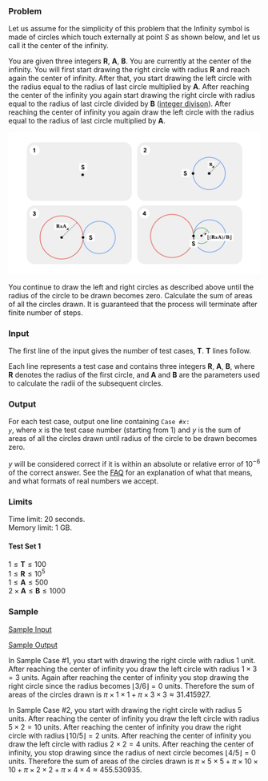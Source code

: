 ### Problem

Let us assume for the simplicity of this problem that the Infinity symbol is
made of circles which touch externally at point $S$ as shown below, and let us
call it the center of the infinity.

You are given three integers $\mathbf{R}$, $\mathbf{A}$, $\mathbf{B}$. You are
currently at the center of the infinity. You will first start drawing the right
circle with radius $\mathbf{R}$ and reach again the center of infinity. After
that, you start drawing the left circle with the radius equal to the radius of
last circle multiplied by $\mathbf{A}$. After reaching the center of the
infinity you again start drawing the right circle with radius equal to the
radius of last circle divided by $\mathbf{B}$
([integer divison](https://mathworld.wolfram.com/IntegerDivision.html)). After
reaching the center of infinity you again draw the left circle with the radius
equal to the radius of last circle multiplied by $\mathbf{A}$.

![Steps to create the infinity symbol with three circles.](InfinityAreaImage.png)

You continue to draw the left and right circles as described above until the
radius of the circle to be drawn becomes zero. Calculate the sum of areas of
all the circles drawn. It is guaranteed that the process will terminate after
finite number of steps.

### Input

The first line of the input gives the number of test cases, $\mathbf{T}$.
$\mathbf{T}$ lines follow.

Each line represents a test case and contains three integers $\mathbf{R}$,
$\mathbf{A}$, $\mathbf{B}$, where $\mathbf{R}$ denotes the radius of the first
circle, and $\mathbf{A}$ and $\mathbf{B}$ are the parameters used to calculate
the radii of the subsequent circles.

### Output

For each test case, output one line containing
<code>Case #<i>x</i>: <i>y</i></code>, where $x$ is the test case number
(starting from 1) and $y$ is the sum of areas of all the circles drawn until
radius of the circle to be drawn becomes zero.

$y$ will be considered correct if it is within an absolute or relative error of
$10^{-6}$ of the correct answer. See the
[FAQ](https://codingcompetitions.withgoogle.com/kickstart/faq#how-does-kick-start-handle-real-numbers)
for an explanation of what that means, and what formats of real numbers we
accept.

### Limits

Time limit: 20 seconds.  
Memory limit: 1 GB.

#### Test Set 1

$1 \le \mathbf{T} \le 100$  
$1 \le \mathbf{R} \le 10^5$  
$1 \le \mathbf{A} \le 500$  
$2 \times \mathbf{A} \le \mathbf{B} \le 1000$

### Sample

[Sample Input](infinity_area_sample_ts1_input.txt)

[Sample Output](infinity_area_sample_ts1_output.txt)

In Sample Case #1, you start with drawing the right circle with radius $1$
unit. After reaching the center of infinity you draw the left circle with
radius $1 \times 3=3$ units. Again after reaching the center of infinity you
stop drawing the right circle since the radius becomes $\lfloor3/6\rfloor=0$
units. Therefore the sum of areas of the circles drawn is
$\pi \times 1 \times 1 + \pi \times 3 \times 3 \approx 31.415927$.

In Sample Case #2, you start with drawing the right circle with radius $5$
units. After reaching the center of infinity you draw the left circle with
radius $5 \times 2=10$ units. After reaching the center of infinity you draw
the right circle with radius $\lfloor10/5\rfloor=2$ units. After reaching the
center of infinity you draw the left circle with radius $2 \times 2=4$ units.
After reaching the center of infinity, you stop drawing since the radius of
next circle becomes $\lfloor4/5\rfloor=0$ units. Therefore the sum of areas of
the circles drawn is
$\pi \times 5 \times 5 + \pi \times 10 \times 10 + \pi \times 2 \times 2 + \pi \times 4 \times 4 \approx 455.530935$.
